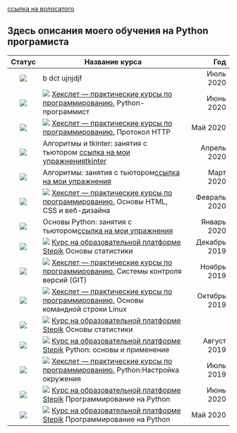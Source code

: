 [ссылка на волосатого](https://github.com/Syknapse/My-Learning-Tracker)  
## Здесь описания моего  обучения на Python програмиста

  Статус |  Название курса |   Год 
:-----------:|----------|------------------------:  
![](https://clck.ru/Pidrg)| b dct ujnjdjf | Июль 2020 |
![](https://clck.ru/Pidrg)| ![](https://clck.ru/PifeJ) [Хекслет — практические курсы по программированию.](https://ru.hexlet.io) Python-программист | Июнь 2020 |
![](https://clck.ru/Pidrg)| ![](https://clck.ru/PifeJ) [Хекслет — практические курсы по программированию.](https://ru.hexlet.io) Протокол HTTP| Май 2020 |
![](https://clck.ru/Pidrg)| Алгоритмы и tkinter: занятия с тьютором [ссылка на мои упражнения](https://github.com/konicaRu/data_structures_and_algorithms)[tkinter](https://github.com/konicaRu/studying_tkinter)  | Апрель 2020 |
![](https://clck.ru/Pidrg)| Алгоритмы: занятия с тьютором[ссылка на мои упражнения](https://github.com/konicaRu/data_structures_and_algorithms)  | Март 2020 |
![](https://clck.ru/Pidrg)| ![](https://clck.ru/PifeJ) [Хекслет — практические курсы по программированию.](https://ru.hexlet.io) Основы HTML, CSS и веб-дизайна | Февраль 2020 |
![](https://clck.ru/Pidrg)| Основы Python: занятия с тьютором[ссылка на мои упражнения](https://github.com/konicaRu/python_task)  | Январь 2020 |
![](https://clck.ru/Pidrg)| ![](https://clck.ru/Piecm) [Курс на образовательной платформе Stepik](https://stepik.org) Основы статистики| Декабрь 2019 |
![](https://clck.ru/Pidrg)| ![](https://clck.ru/PifeJ) [Хекслет — практические курсы по программированию.](https://ru.hexlet.io) Системы контроля версий (GIT)| Ноябрь 2019 |
![](https://clck.ru/Pidrg)|![](https://clck.ru/PifeJ) [Хекслет — практические курсы по программированию.](https://ru.hexlet.io) Основы командной строки Linux| Октябрь 2019 |
![](https://clck.ru/Pidrg)|![](https://clck.ru/Piecm) [Курс на образовательной платформе Stepik](https://stepik.org) Основы статистики |
![](https://clck.ru/Pidrg)| ![](https://clck.ru/Piecm) [Курс на образовательной платформе Stepik](https://stepik.org) Python: основы и применение | Август 2019 |
![](https://clck.ru/Pidrg)| ![](https://clck.ru/PifeJ) [Хекслет — практические курсы по программированию.](https://ru.hexlet.io) Python:Настройка окружения  | Июль 2019 |
![](https://clck.ru/Pidrg)|  ![](https://clck.ru/Piecm) [Курс на образовательной платформе Stepik](https://stepik.org) Программирование на Python  | Июнь 2020 |
![](https://clck.ru/Pidrg)| ![](https://clck.ru/Piecm) [Курс на образовательной платформе Stepik](https://stepik.org) Программирование на Python | Май 2020 |

